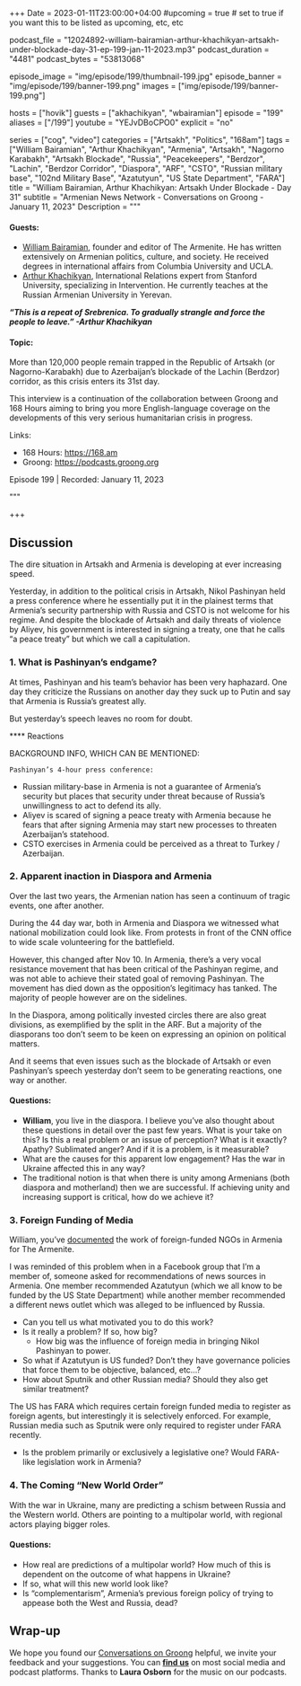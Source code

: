 +++
Date = 2023-01-11T23:00:00+04:00
#upcoming = true # set to true if you want this to be listed as upcoming, etc, etc

podcast_file = "12024892-william-bairamian-arthur-khachikyan-artsakh-under-blockade-day-31-ep-199-jan-11-2023.mp3"
podcast_duration = "4481"
podcast_bytes = "53813068"

episode_image = "img/episode/199/thumbnail-199.jpg"
episode_banner = "img/episode/199/banner-199.png"
images = ["img/episode/199/banner-199.png"]

hosts = ["hovik"]
guests = ["akhachikyan", "wbairamian"]
episode = "199"
aliases = ["/199"]
youtube = "YEJvDBoCPO0"
explicit = "no"

series = ["cog", "video"]
categories = ["Artsakh", "Politics", "168am"]
tags = ["William Bairamian", "Arthur Khachikyan", "Armenia", "Artsakh", "Nagorno Karabakh", "Artsakh Blockade", "Russia", "Peacekeepers", "Berdzor", "Lachin", "Berdzor Corridor", "Diaspora", "ARF", "CSTO", "Russian military base", "102nd Military Base", "Azatutyun", "US State Department", "FARA"]
title = "William Bairamian, Arthur Khachikyan: Artsakh Under Blockade - Day 31"
subtitle = "Armenian News Network - Conversations on Groong - January 11, 2023"
Description = """

#### Guests:
* [William Bairamian](/guest/wbairamian), founder and editor of The Armenite. He has written extensively on Armenian politics, culture, and society. He received degrees in international affairs from Columbia University and UCLA.
* [Arthur Khachikyan](/guest/akhachikyan), International Relations expert from Stanford University, specializing in Intervention. He currently teaches at the Russian Armenian University in Yerevan.

***“This is a repeat of Srebrenica. To gradually strangle and force the people to leave.” -Arthur Khachikyan***

#### Topic:

More than 120,000 people remain trapped in the Republic of Artsakh (or Nagorno-Karabakh) due to Azerbaijan’s blockade of the Lachin (Berdzor) corridor, as this crisis enters its 31st day.

This interview is a continuation of the collaboration between Groong and 168 Hours aiming to bring you more English-language coverage on the developments of this very serious humanitarian crisis in progress.

Links:
  - 168 Hours: https://168.am
  - Groong: https://podcasts.groong.org

Episode 199 | Recorded: January 11, 2023

"""

+++


## Discussion

The dire situation in Artsakh and Armenia is developing at ever increasing speed. 

Yesterday, in addition to the political crisis in Artsakh, Nikol Pashinyan held a press conference where he essentially put it in the plainest terms that Armenia’s security partnership with Russia and CSTO is not welcome for his regime. And despite the blockade of Artsakh and daily threats of violence by Aliyev, his government is interested in signing a treaty, one that he calls “a peace treaty” but which we call a capitulation.


### 1. What is Pashinyan’s endgame?

At times, Pashinyan and his team’s behavior has been very haphazard. One day they criticize the Russians on another day they suck up to Putin and say that Armenia is Russia’s greatest ally.

But yesterday’s speech leaves no room for doubt.

**** Reactions

BACKGROUND INFO, WHICH CAN BE MENTIONED:

    Pashinyan’s 4-hour press conference:

* Russian military-base in Armenia is not a guarantee of Armenia’s security but places that security under threat because of Russia’s unwillingness to act to defend its ally.
* Aliyev is scared of signing a peace treaty with Armenia because he fears that after signing Armenia may start new processes to threaten Azerbaijan’s statehood.
* CSTO exercises in Armenia could be perceived as a threat to Turkey / Azerbaijan.


### 2. Apparent inaction in Diaspora and Armenia

Over the last two years, the Armenian nation has seen a continuum of tragic events, one after another.

During the 44 day war, both in Armenia and Diaspora we witnessed what national mobilization could look like. From protests in front of the CNN office to wide scale volunteering for the battlefield.

However, this changed after Nov 10. In Armenia, there’s a very vocal resistance movement that has been critical of the Pashinyan regime, and was not able to achieve their stated goal of removing Pashinyan. The movement has died down as the opposition’s legitimacy has tanked. The majority of people however are on the sidelines.

In the Diaspora, among politically invested circles there are also great divisions, as exemplified by the split in the ARF. But a majority of the diasporans too don’t seem to be keen on expressing an opinion on political matters.

And it seems that even issues such as the blockade of Artsakh or even Pashinyan’s speech yesterday don’t seem to be generating reactions, one way or another.

#### Questions:

* **William**, you live in the diaspora. I believe you’ve also thought about these questions in detail over the past few years. What is your take on this? Is this a real problem or an issue of perception? What is it exactly? Apathy? Sublimated anger? And if it is a problem, is it measurable?
* What are the causes for this apparent low engagement? Has the war in Ukraine affected this in any way?
* The traditional notion is that when there is unity among Armenians (both diaspora and motherland) then we are successful. If achieving unity and increasing support is critical, how do we achieve it?


### 3. Foreign Funding of Media

William, you’ve [documented](https://thearmenite.com/2021/06/foreign-money-in-armenia-ngo-media-funding/) the work of foreign-funded NGOs in Armenia for The Armenite. 

I was reminded of this problem when in a Facebook group that I’m a member of, someone asked for recommendations of news sources in Armenia. One member recommended Azatutyun (which we all know to be funded by the US State Department) while another member recommended a different news outlet which was alleged to be influenced by Russia. 

* Can you tell us what motivated you to do this work?
* Is it really a problem? If so, how big?
    * How big was the influence of foreign media in bringing Nikol Pashinyan to power.
* So what if Azatutyun is US funded? Don’t they have governance policies that force them to be objective, balanced, etc…?
* How about Sputnik and other Russian media? Should they also get similar treatment?

The US has FARA which requires certain foreign funded media to register as foreign agents, but interestingly it is selectively enforced. For example, Russian media such as Sputnik were only required to register under FARA recently.
* Is the problem primarily or exclusively a legislative one? Would FARA-like legislation work in Armenia?

### 4. The Coming “New World Order”

With the war in Ukraine, many are predicting a schism between Russia and the Western world. Others are pointing to a multipolar world, with regional actors playing bigger roles.

#### Questions:

* How real are predictions of a multipolar world? How much of this is dependent on the outcome of what happens in Ukraine?
* If so, what will this new world look like? 
* Is “complementarism”, Armenia’s previous foreign policy of trying to appease both the West and Russia, dead?

## Wrap-up

We hope you found our [Conversations on Groong](/series/cog/) helpful, we invite your feedback and your suggestions. You can [**find us**](https://linktr.ee/groong) on most social media and podcast platforms. Thanks to **Laura Osborn** for the music on our podcasts.

